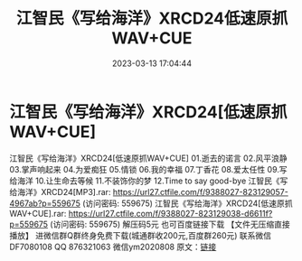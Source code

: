 ﻿---
title: 江智民《写给海洋》XRCD24低速原抓WAV+CUE
date: 2023-03-13 17:04:44
categories: 新碟专辑、稀有等精品
tags: 华语中文
---
# 江智民《写给海洋》XRCD24[低速原抓WAV+CUE]

江智民《写给海洋》XRCD24[低速原抓WAV+CUE]
01.逝去的诺言
02.风平浪静
03.掌声响起来
04.为爱痴狂
05.情锁
06.我的幸福
07.丁香花
08.爱太任性
09.写给海洋
10.让生命去等候
11.不装饰你的梦
12.Time to say good-bye
江智民《写给海洋》XRCD24[MP3].rar: https://url27.ctfile.com/f/9388027-823129057-4967ab?p=559675
(访问密码: 559675)
江智民《写给海洋》XRCD24[低速原抓WAV+CUE].rar: https://url27.ctfile.com/f/9388027-823129038-d6611f?p=559675
(访问密码: 559675)
解压码5元
也可百度链接下载 【文件无压缩直接播放】
进微信群Q群终身免费下载(城通群收200元,百度群260元)
联系微信DF7080108 QQ 876321063
微信ym2020808
原文：[链接](https://blog.sina.com.cn/s/blog_1647c7e76010310zt.html)